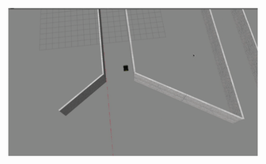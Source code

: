 

<img src="https://github.com/charbel08/Mobile-Robotics/blob/main/PID%20Control/demo.gif" alt="drawing" width="800"/>
